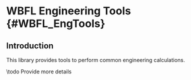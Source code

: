 WBFL Engineering Tools {#WBFL_EngTools}
================

Introduction
------------
This library provides tools to perform common engineering calculations.

\todo Provide more details
